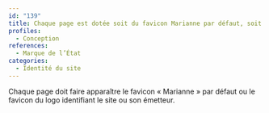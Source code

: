 ```yaml
---
id: "139"
title: Chaque page est dotée soit du favicon Marianne par défaut, soit du favicon du logo identifiant le site ou son émetteur.
profiles:
  - Conception
references:
  - Marque de l’État
categories:
  - Identité du site
---
```


Chaque page doit faire apparaître le favicon « Marianne » par défaut ou le favicon du logo identifiant le site ou son émetteur.


